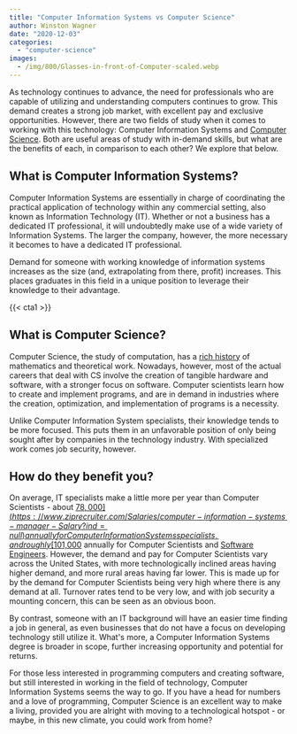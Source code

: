 ```yaml
---
title: "Computer Information Systems vs Computer Science"
author: Winston Wagner
date: "2020-12-03"
categories: 
  - "computer-science"
images:
  - /img/800/Glasses-in-front-of-Computer-scaled.webp
---
```


As technology continues to advance, the need for professionals who are capable of utilizing and understanding computers continues to grow. This demand creates a strong job market, with excellent pay and exclusive opportunities. However, there are two fields of study when it comes to working with this technology: Computer Information Systems and [Computer Science](/computer-science/comprehensive-guide-to-learn-computer-science-online/). Both are useful areas of study with in-demand skills, but what are the benefits of each, in comparison to each other? We explore that below.

## What is Computer Information Systems?

Computer Information Systems are essentially in charge of coordinating the practical application of technology within any commercial setting, also known as Information Technology (IT). Whether or not a business has a dedicated IT professional, it will undoubtedly make use of a wide variety of Information Systems. The larger the company, however, the more necessary it becomes to have a dedicated IT professional.

Demand for someone with working knowledge of information systems increases as the size (and, extrapolating from there, profit) increases. This places graduates in this field in a unique position to leverage their knowledge to their advantage.

{{< cta1 >}}

## What is Computer Science?

Computer Science, the study of computation, has a [rich history](/computer-science/the-history-of-computer-science/) of mathematics and theoretical work. Nowadays, however, most of the actual careers that deal with CS involve the creation of tangible hardware and software, with a stronger focus on software. Computer scientists learn how to create and implement programs, and are in demand in industries where the creation, optimization, and implementation of programs is a necessity.

Unlike Computer Information System specialists, their knowledge tends to be more focused. This puts them in an unfavorable position of only being sought after by companies in the technology industry. With specialized work comes job security, however.

## How do they benefit you?

On average, IT specialists make a little more per year than Computer Scientists - about [$78,000](https://www.ziprecruiter.com/Salaries/computer-information-systems-manager-Salary?ind=null) annually for Computer Information Systems specialists, and roughly [$101,000](https://www.ziprecruiter.com/Salaries/Computer-Scientist-Salary) annually for Computer Scientists and [Software Engineers](/jobs/how-much-do-software-engineers-make/). However, the demand and pay for Computer Scientists vary across the United States, with more technologically inclined areas having higher demand, and more rural areas having far lower. This is made up for by the demand for Computer Scientists being very high where there is any demand at all. Turnover rates tend to be very low, and with job security a mounting concern, this can be seen as an obvious boon.

By contrast, someone with an IT background will have an easier time finding a job in general, as even businesses that do not have a focus on developing technology still utilize it. What's more, a Computer Information Systems degree is broader in scope, further increasing opportunity and potential for returns.

For those less interested in programming computers and creating software, but still interested in working in the field of technology, Computer Information Systems seems the way to go. If you have a head for numbers and a love of programming, Computer Science is an excellent way to make a living, provided you are alright with moving to a technological hotspot - or maybe, in this new climate, you could work from home?
